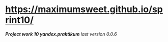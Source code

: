 # https://maximumsweet.github.io/sprint10/
**_Project work 10 yandex.praktikum_**
*last version 0.0.6*
